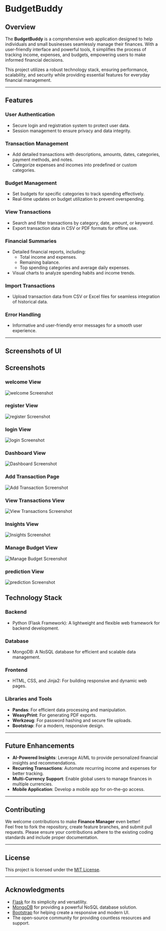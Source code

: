 # **BudgetBuddy**

## **Overview**

The **BudgetBuddy** is a comprehensive web application designed to help individuals and small businesses seamlessly manage their finances. With a user-friendly interface and powerful tools, it simplifies the process of tracking income, expenses, and budgets, empowering users to make informed financial decisions.

This project utilizes a robust technology stack, ensuring performance, scalability, and security while providing essential features for everyday financial management.

---

## **Features**

### **User Authentication**
- Secure login and registration system to protect user data.
- Session management to ensure privacy and data integrity.

### **Transaction Management**
- Add detailed transactions with descriptions, amounts, dates, categories, payment methods, and notes.
- Categorize expenses and incomes into predefined or custom categories.

### **Budget Management**
- Set budgets for specific categories to track spending effectively.
- Real-time updates on budget utilization to prevent overspending.

### **View Transactions**
- Search and filter transactions by category, date, amount, or keyword.
- Export transaction data in CSV or PDF formats for offline use.

### **Financial Summaries**
- Detailed financial reports, including:
  - Total income and expenses.
  - Remaining balance.
  - Top spending categories and average daily expenses.
- Visual charts to analyze spending habits and income trends.

### **Import Transactions**
- Upload transaction data from CSV or Excel files for seamless integration of historical data.

### **Error Handling**
- Informative and user-friendly error messages for a smooth user experience.

---
## **Screenshots of UI**
## Screenshots

### welcome View
![welcome Screenshot](screenshots/welcome.png)

### register View
![register Screenshot](screenshots/register.png)

### login View
![login Screenshot](screenshots/login.png)

### Dashboard View
![Dashboard Screenshot](screenshots/dashboard.png)

### Add Transaction Page
![Add Transaction Screenshot](screenshots/add_transaction.png)

### View Transactions View
![View Transactions Screenshot](screenshots/view_transaction.png)

### Insights View
![Insights Screenshot](screenshots/Insights.png)

### Manage Budget View
![Manage Budget Screenshot](screenshots/manage_budget.png)

### prediction View
![prediction Screenshot](screenshots/prediction.png)

## **Technology Stack**

### **Backend**
- Python (Flask Framework): A lightweight and flexible web framework for backend development.

### **Database**
- MongoDB: A NoSQL database for efficient and scalable data management.

### **Frontend**
- HTML, CSS, and Jinja2: For building responsive and dynamic web pages.

### **Libraries and Tools**
- **Pandas**: For efficient data processing and manipulation.
- **WeasyPrint**: For generating PDF exports.
- **Werkzeug**: For password hashing and secure file uploads.
- **Bootstrap**: For a modern, responsive design.


---

## **Future Enhancements**

- **AI-Powered Insights**: Leverage AI/ML to provide personalized financial insights and recommendations.
- **Recurring Transactions**: Automate recurring income and expenses for better tracking.
- **Multi-Currency Support**: Enable global users to manage finances in multiple currencies.
- **Mobile Application**: Develop a mobile app for on-the-go access.

---

## **Contributing**

We welcome contributions to make **Finance Manager** even better!  
Feel free to fork the repository, create feature branches, and submit pull requests. Please ensure your contributions adhere to the existing coding standards and include proper documentation.

---

## **License**

This project is licensed under the [MIT License](LICENSE).

---

## **Acknowledgments**

- [Flask](https://flask.palletsprojects.com/) for its simplicity and versatility.  
- [MongoDB](https://www.mongodb.com/) for providing a powerful NoSQL database solution.  
- [Bootstrap](https://getbootstrap.com/) for helping create a responsive and modern UI.  
- The open-source community for providing countless resources and support.


